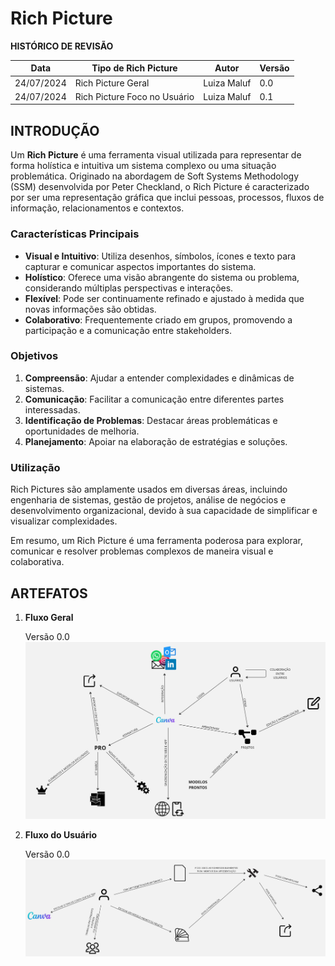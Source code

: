 # Rich Picture

__HISTÓRICO DE REVISÃO__

| Data       | Tipo de Rich Picture                 | Autor         | Versão   |
|------------|--------------------------------------|---------------|----------|
| 24/07/2024 | Rich Picture Geral                   | Luiza Maluf   | 0.0      |
| 24/07/2024 | Rich Picture Foco no Usuário         | Luiza Maluf   | 0.1      |

## __INTRODUÇÃO__

Um **Rich Picture** é uma ferramenta visual utilizada para representar de forma holística e intuitiva um sistema complexo ou uma situação problemática. Originado na abordagem de Soft Systems Methodology (SSM) desenvolvida por Peter Checkland, o Rich Picture é caracterizado por ser uma representação gráfica que inclui pessoas, processos, fluxos de informação, relacionamentos e contextos.

### Características Principais

- **Visual e Intuitivo**: Utiliza desenhos, símbolos, ícones e texto para capturar e comunicar aspectos importantes do sistema.
- **Holístico**: Oferece uma visão abrangente do sistema ou problema, considerando múltiplas perspectivas e interações.
- **Flexível**: Pode ser continuamente refinado e ajustado à medida que novas informações são obtidas.
- **Colaborativo**: Frequentemente criado em grupos, promovendo a participação e a comunicação entre stakeholders.

### Objetivos

1. **Compreensão**: Ajudar a entender complexidades e dinâmicas de sistemas.
2. **Comunicação**: Facilitar a comunicação entre diferentes partes interessadas.
3. **Identificação de Problemas**: Destacar áreas problemáticas e oportunidades de melhoria.
4. **Planejamento**: Apoiar na elaboração de estratégias e soluções.

### Utilização

Rich Pictures são amplamente usados em diversas áreas, incluindo engenharia de sistemas, gestão de projetos, análise de negócios e desenvolvimento organizacional, devido à sua capacidade de simplificar e visualizar complexidades.

Em resumo, um Rich Picture é uma ferramenta poderosa para explorar, comunicar e resolver problemas complexos de maneira visual e colaborativa.

## __ARTEFATOS__

1. __Fluxo Geral__
    
    Versão 0.0![Rich Picture Geral](../images/rich_picture_geral_00.jpg)

2. __Fluxo do Usuário__

    Versão 0.0![Rich Picture Usuario 00](../images/rich_picture_usuario_00.jpg)